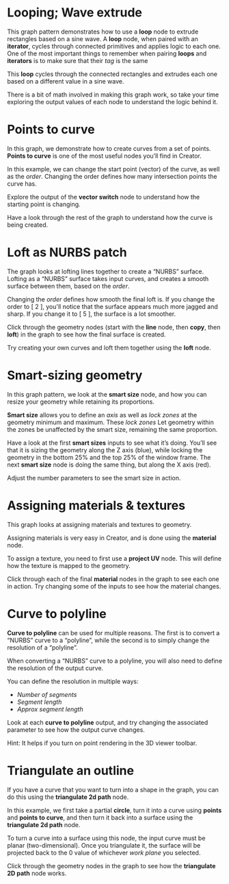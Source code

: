# Looping; Wave extrude

This graph pattern demonstrates how to use a **loop** node to extrude rectangles based on a sine wave. A **loop** node, when paired with an **iterator**, cycles through connected primitives and applies logic to each one. One of the most important things to remember when pairing **loops** and **iterators** is to make sure that their *tag* is the same

This **loop** cycles through the connected rectangles and extrudes each one based on a different value in a sine wave.

There is a bit of math involved in making this graph work, so take your time exploring the output values of each node to understand the logic behind it.

# Points to curve

In this graph, we demonstrate how to create curves from a set of points. **Points to curve** is one of the most useful nodes you’ll find in Creator.

In this example, we can change the start point (vector) of the curve, as well as the *order*. Changing the order defines how many intersection points the curve has.

Explore the output of the **vector switch** node to understand how the starting point is changing.

Have a look through the rest of the graph to understand how the curve is being created.

# Loft as NURBS patch

The graph looks at lofting lines together to create a “NURBS” surface. Lofting as a “NURBS” surface takes input curves, and creates a smooth surface between them, based on the *order*.

Changing the *order* defines how smooth the final loft is. If you change the order to [ 2 ], you'll notice that the surface appears much more jagged and sharp. If you change it to [ 5 ], the surface is a lot smoother.

Click through the geometry nodes (start with the **line** node, then **copy**, then **loft**) in the graph to see how the final surface is created.

Try creating your own curves and loft them together using the **loft** node.

# Smart-sizing geometry

In this graph pattern, we look at the **smart size** node, and how you can resize your geometry while retaining its proportions.

**Smart size** allows you to define an *axis* as well as *lock zones* at the geometry minimum and maximum. These *lock zones* Let geometry within the zones be unaffected by the smart size, remaining the same proportion.

Have a look at the first **smart sizes** inputs to see what it’s doing. You’ll see that it is sizing the geometry along the Z axis (blue), while locking the geometry in the bottom 25% and the top 25% of the window frame. The next **smart size** node is doing the same thing, but along the X axis (red).

Adjust the number parameters to see the smart size in action.

# Assigning materials & textures

This graph looks at assigning materials and textures to geometry.

Assigning materials is very easy in Creator, and is done using the **material** node.

To assign a texture, you need to first use a **project UV** node. This will define how the texture is mapped to the geometry.

Click through each of the final **material** nodes in the graph to see each one in action. Try changing some of the inputs to see how the material changes.

# Curve to polyline

**Curve to polyline** can be used for multiple reasons. The first is to convert a “NURBS” curve to a “polyline”, while the second is to simply change the resolution of a “polyline”.

When converting a “NURBS” curve to a polyline, you will also need to define the resolution of the output curve.

You can define the resolution in multiple ways:

* *Number of segments*
* *Segment length*
* *Approx segment length*

Look at each **curve to polyline** output, and try changing the associated parameter to see how the output curve changes.

Hint: It helps if you turn on point rendering in the 3D viewer toolbar.

# Triangulate an outline

If you have a curve that you want to turn into a shape in the graph, you can do this using the **triangulate 2d path** node.

In this example, we first take a partial **circle**, turn it into a curve using **points** and **points to curve**, and then turn it back into a surface using the **triangulate 2d path** node.

To turn a curve into a surface using this node, the input curve must be planar (two-dimensional). Once you triangulate it, the surface will be projected back to the 0 value of whichever *work plane* you selected.

Click through the geometry nodes in the graph to see how the **triangulate 2D path** node works.